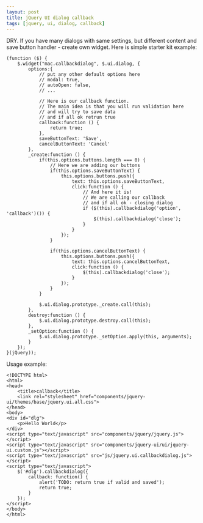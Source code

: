 ```yaml
---
layout: post
title: jQuery UI dialog callback
tags: [jquery, ui, dialog, callback]
---
```


DRY. If you have many dialogs with same settings, but different content and save button handler - create own widget. Here is simple starter kit example:

	(function ($) {
	    $.widget("mac.callbackdialog", $.ui.dialog, {
	        options:{
	        	// put any other default options here
	        	// modal: true,
	        	// autoOpen: false,
	        	// ...

	        	// Here is our callback function.
	        	// The main idea is that you will run validation here
	        	// and will try to save data
	        	// and if all ok retrun true
	            callback:function () {
	                return true;
	            },
	            saveButtonText: 'Save',
	            cancelButtonText: 'Cancel'
	        },
	        _create:function () {
	        	if(this.options.buttons.length === 0) {
		        	// Here we are adding our buttons
		            if(this.options.saveButtonText) {
		                this.options.buttons.push({
		                    text: this.options.saveButtonText,
		                    click:function () {
		                    	// And here it is!
		                    	// We are calling our callback
		                    	// and if all ok - closing dialog
		                        if ($(this).callbackdialog('option', 'callback')()) {
		                            $(this).callbackdialog('close');
		                        }
		                    }
		                });
		            }

		            if(this.options.cancelButtonText) {
		                this.options.buttons.push({
		                    text: this.options.cancelButtonText,
		                    click:function () {
		                        $(this).callbackdialog('close');
		                    }
		                });
		            }
		        }

	            $.ui.dialog.prototype._create.call(this);
	        },
	        destroy:function () {
	            $.ui.dialog.prototype.destroy.call(this);
	        },
	        _setOption:function () {
	            $.ui.dialog.prototype._setOption.apply(this, arguments);
	        }
	    });
	}(jQuery));

Usage example:

	<!DOCTYPE html>
	<html>
	<head>
	    <title>callback</title>
	    <link rel="stylesheet" href="components/jquery-ui/themes/base/jquery.ui.all.css">
	</head>
	<body>
	<div id="dlg">
	    <p>Hello World</p>
	</div>
	<script type="text/javascript" src="components/jquery/jquery.js"></script>
	<script type="text/javascript" src="components/jquery-ui/ui/jquery-ui.custom.js"></script>
	<script type="text/javascript" src="js/jquery.ui.callbackdialog.js"></script>
	<script type="text/javascript">
	    $('#dlg').callbackdialog({
	        callback: function() {
	            alert('TODO: return true if valid and saved');
	            return true;
	        }
	    });
	</script>
	</body>
	</html>

